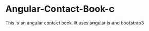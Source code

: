 Angular-Contact-Book-c
======================

This is an angular contact book.  It uses angular js and bootstrap3
